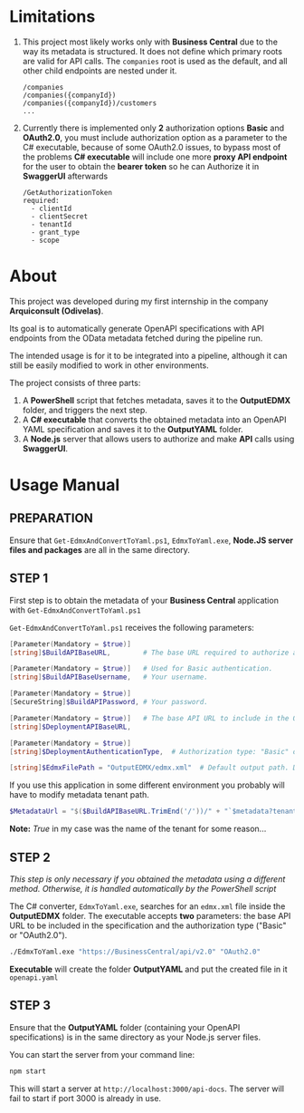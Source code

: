 # Limitations

1. This project most likely works only with **Business Central** due to the way its metadata is structured. It does not define which primary roots are valid for API calls. The `companies` root is used as the default, and all other child endpoints are nested under it.

   ```
   /companies
   /companies({companyId})
   /companies({companyId})/customers
   ...
   ```

2. Currently there is implemented only **2** authorization options **Basic** and **OAuth2.0**, you must include authorization option as a parameter to the C# executable, because of some OAuth2.0 issues, to bypass most of the problems **C# executable** will include one more **proxy API endpoint** for the user to obtain the **bearer token** so he can Authorize it in **SwaggerUI** afterwards

   ```
   /GetAuthorizationToken
   required:
     - clientId
     - clientSecret
     - tenantId
     - grant_type
     - scope
   ```

# About

This project was developed during my first internship in the company **Arquiconsult (Odivelas)**.

Its goal is to automatically generate OpenAPI specifications with API endpoints from the OData metadata fetched during the pipeline run.

The intended usage is for it to be integrated into a pipeline, although it can still be easily modified to work in other environments.

The project consists of three parts:

1. A **PowerShell** script that fetches metadata, saves it to the **OutputEDMX** folder, and triggers the next step.
2. A **C# executable** that converts the obtained metadata into an OpenAPI YAML specification and saves it to the **OutputYAML** folder.
3. A **Node.js** server that allows users to authorize and make **API** calls using **SwaggerUI**.

# Usage Manual

## PREPARATION

Ensure that `Get-EdmxAndConvertToYaml.ps1`, `EdmxToYaml.exe`, **Node.JS server files and packages** are all in the same directory.

## STEP 1

First step is to obtain the metadata of your **Business Central** application with `Get-EdmxAndConvertToYaml.ps1`

`Get-EdmxAndConvertToYaml.ps1` receives the following parameters:

```powershell
[Parameter(Mandatory = $true)]
[string]$BuildAPIBaseURL,        # The base URL required to authorize and fetch metadata.

[Parameter(Mandatory = $true)]   # Used for Basic authentication.
[string]$BuildAPIBaseUsername,   # Your username.

[Parameter(Mandatory = $true)]
[SecureString]$BuildAPIPassword, # Your password.

[Parameter(Mandatory = $true)]   # The base API URL to include in the OpenAPI specification.
[string]$DeploymentAPIBaseURL,

[Parameter(Mandatory = $true)]
[string]$DeploymentAuthenticationType,  # Authorization type: "Basic" or "OAuth2.0". This is passed to the executable.

[string]$EdmxFilePath = "OutputEDMX/edmx.xml"  # Default output path. Do not change unless you have modified the C# executable.
```

If you use this application in some different environment you probably will have to modify metadata tenant path.

```powershell
$MetadataUrl = "$($BuildAPIBaseURL.TrimEnd('/'))/" + "`$metadata?tenant=True"
```

**Note:** *True* in my case was the name of the tenant for some reason...

## STEP 2

*This step is only necessary if you obtained the metadata using a different method. Otherwise, it is handled automatically by the PowerShell script*

The C# converter, `EdmxToYaml.exe`, searches for an `edmx.xml` file inside the **OutputEDMX** folder. The executable accepts **two** parameters: the base API URL to be included in the specification and the authorization type ("Basic" or "OAuth2.0").

```bash
./EdmxToYaml.exe "https://BusinessCentral/api/v2.0" "OAuth2.0"
```

**Executable** will create the folder **OutputYAML** and put the created file in it `openapi.yaml`

## STEP 3

Ensure that the **OutputYAML** folder (containing your OpenAPI specifications) is in the same directory as your Node.js server files.

You can start the server from your command line:

```bash
npm start
```

This will start a server at `http://localhost:3000/api-docs`. The server will fail to start if port 3000 is already in use.